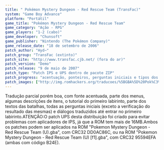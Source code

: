 ```yaml
---
title: " Pokémon Mystery Dungeon - Red Rescue Team (TransFac)"
system: "Game Boy Advance"
platform: "Portátil"
game_title: "Pokémon Mystery Dungeon - Red Rescue Team"
game_category: "Ação - RPG"
game_players: "1-2 (cabo)"
game_developer: "Chunsoft"
game_publisher: "Nintendo (The Pokémon Company)"
game_release_date: "18 de setembro de 2006"
patch_author: "Hyd~"
patch_group: "TransFac (extinto)"
patch_site: "http://www.transfac.cjb.net/ (fora do ar)"
patch_version: "Demo"
patch_release: "9 de maio de 2007"
patch_type: "Patch IPS e UPS dentro de pacote ZIP"
patch_progress: "acentuação, ponteiros, perguntas iniciais e tipos dos pokémons em 100%; e gráficos em 0,0001%"
patch_images: ["http://img.romhackers.org/traducoes/%5BGBA%5D%20Pok%C3%A9mon%20Mystery%20Dungeon%20-%20Red%20Rescue%20Team%20-%20TransFac%20-%201.png","http://img.romhackers.org/traducoes/%5BGBA%5D%20Pok%C3%A9mon%20Mystery%20Dungeon%20-%20Red%20Rescue%20Team%20-%20TransFac%20-%202.png","http://img.romhackers.org/traducoes/%5BGBA%5D%20Pok%C3%A9mon%20Mystery%20Dungeon%20-%20Red%20Rescue%20Team%20-%20TransFac%20-%203.png"]
---
```

Tradução parcial porém boa, com fonte acentuada, parte dos menus, algumas descrições de itens, o tutorial do primeiro labirinto, parte dos textos das batalhas, todas as perguntas iniciais (exceto a verificação do resultado das mesmas) e diálogos traduzidos até entrar no primeiro labirinto.ATENÇÃO:O patch UPS desta distribuição foi criado para evitar problemas com aplicadores de IPS, já que a ROM tem mais de 16MB.Ambos os patches podem ser aplicados na ROM "Pokemon Mystery Dungeon - Red Rescue Team (U).gba", com CRC32 DD0AC86C, ou na ROM "Pokemon Mystery Dungeon - Red Rescue Team (U) [f1].gba", com CRC32 95594EFA (ambas com código B24E).